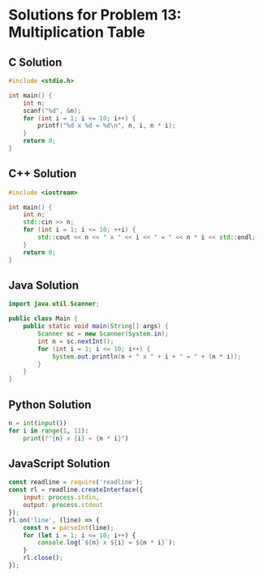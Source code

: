 # Solutions for Problem 13: Multiplication Table

## C Solution
```c
#include <stdio.h>

int main() {
    int n;
    scanf("%d", &n);
    for (int i = 1; i <= 10; i++) {
        printf("%d x %d = %d\n", n, i, n * i);
    }
    return 0;
}
```

## C++ Solution
```cpp
#include <iostream>

int main() {
    int n;
    std::cin >> n;
    for (int i = 1; i <= 10; ++i) {
        std::cout << n << " x " << i << " = " << n * i << std::endl;
    }
    return 0;
}
```

## Java Solution
```java
import java.util.Scanner;

public class Main {
    public static void main(String[] args) {
        Scanner sc = new Scanner(System.in);
        int n = sc.nextInt();
        for (int i = 1; i <= 10; i++) {
            System.out.println(n + " x " + i + " = " + (n * i));
        }
    }
}
```

## Python Solution
```python
n = int(input())
for i in range(1, 11):
    print(f"{n} x {i} = {n * i}")
```

## JavaScript Solution
```javascript
const readline = require('readline');
const rl = readline.createInterface({
    input: process.stdin,
    output: process.stdout
});
rl.on('line', (line) => {
    const n = parseInt(line);
    for (let i = 1; i <= 10; i++) {
        console.log(`${n} x ${i} = ${n * i}`);
    }
    rl.close();
});
```
